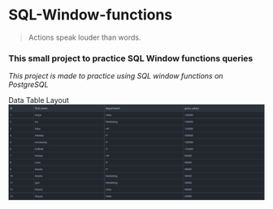 # SQL-Window-functions
>Actions speak louder than words.
>
### This small project to practice SQL Window functions queries
*This project is made to practice using SQL window functions on PostgreSQL*


Data Table Layout
![alt text](https://github.com/VostanieKotov/SQL-Window-functions/blob/main/salary%20table.PNG)
